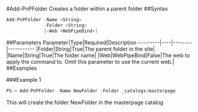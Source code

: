 #Add-PnPFolder
Creates a folder within a parent folder
##Syntax
```powershell
Add-PnPFolder -Name <String>
              -Folder <String>
              [-Web <WebPipeBind>]
```


##Parameters
Parameter|Type|Required|Description
---------|----|--------|-----------
|Folder|String|True|The parent folder in the site|
|Name|String|True|The folder name|
|Web|WebPipeBind|False|The web to apply the command to. Omit this parameter to use the current web.|
##Examples

###Example 1
```powershell
PS:> Add-PnPFolder -Name NewFolder -Folder _catalogs/masterpage
```
This will create the folder NewFolder in the masterpage catalog
